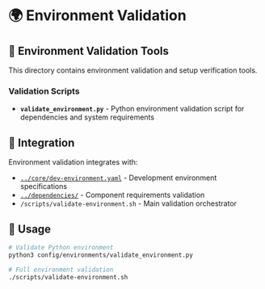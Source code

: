 # 🌍 Environment Validation

## 📁 Environment Validation Tools

This directory contains environment validation and setup verification tools.

### **Validation Scripts**

- **`validate_environment.py`** - Python environment validation script for dependencies and system requirements

## 🔗 Integration

Environment validation integrates with:

- [`../core/dev-environment.yaml`](../core/dev-environment.yaml) - Development environment specifications
- [`../dependencies/`](../dependencies/) - Component requirements validation
- `/scripts/validate-environment.sh` - Main validation orchestrator

## 🚀 Usage

```bash
# Validate Python environment
python3 config/environments/validate_environment.py

# Full environment validation
./scripts/validate-environment.sh
```
